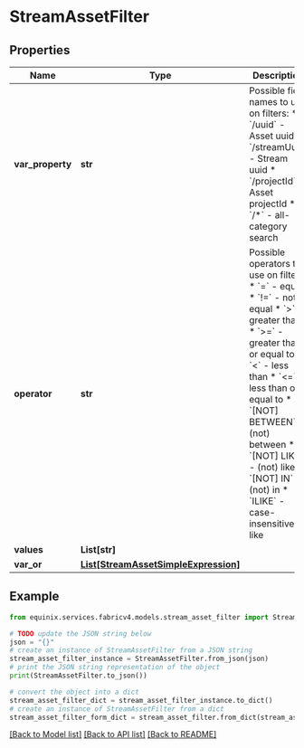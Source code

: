 # StreamAssetFilter


## Properties

Name | Type | Description | Notes
------------ | ------------- | ------------- | -------------
**var_property** | **str** | Possible field names to use on filters:  * &#x60;/uuid&#x60; - Asset uuid  * &#x60;/streamUuid&#x60; - Stream uuid  * &#x60;/projectId&#x60; - Asset projectId  * &#x60;/*&#x60; - all-category search  | [optional] 
**operator** | **str** | Possible operators to use on filters:  * &#x60;&#x3D;&#x60; - equal  * &#x60;!&#x3D;&#x60; - not equal  * &#x60;&gt;&#x60; - greater than  * &#x60;&gt;&#x3D;&#x60; - greater than or equal to  * &#x60;&lt;&#x60; - less than  * &#x60;&lt;&#x3D;&#x60; - less than or equal to  * &#x60;[NOT] BETWEEN&#x60; - (not) between  * &#x60;[NOT] LIKE&#x60; - (not) like  * &#x60;[NOT] IN&#x60; - (not) in  * &#x60;ILIKE&#x60; - case-insensitive like  | [optional] 
**values** | **List[str]** |  | [optional] 
**var_or** | [**List[StreamAssetSimpleExpression]**](StreamAssetSimpleExpression.md) |  | [optional] 

## Example

```python
from equinix.services.fabricv4.models.stream_asset_filter import StreamAssetFilter

# TODO update the JSON string below
json = "{}"
# create an instance of StreamAssetFilter from a JSON string
stream_asset_filter_instance = StreamAssetFilter.from_json(json)
# print the JSON string representation of the object
print(StreamAssetFilter.to_json())

# convert the object into a dict
stream_asset_filter_dict = stream_asset_filter_instance.to_dict()
# create an instance of StreamAssetFilter from a dict
stream_asset_filter_form_dict = stream_asset_filter.from_dict(stream_asset_filter_dict)
```
[[Back to Model list]](../README.md#documentation-for-models) [[Back to API list]](../README.md#documentation-for-api-endpoints) [[Back to README]](../README.md)


